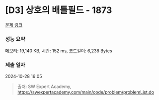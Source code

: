 # [D3] 상호의 배틀필드 - 1873 

[문제 링크](https://swexpertacademy.com/main/code/problem/problemDetail.do?contestProbId=AV5LyE7KD2ADFAXc) 

### 성능 요약

메모리: 19,140 KB, 시간: 152 ms, 코드길이: 6,238 Bytes

### 제출 일자

2024-10-28 16:05



> 출처: SW Expert Academy, https://swexpertacademy.com/main/code/problem/problemList.do